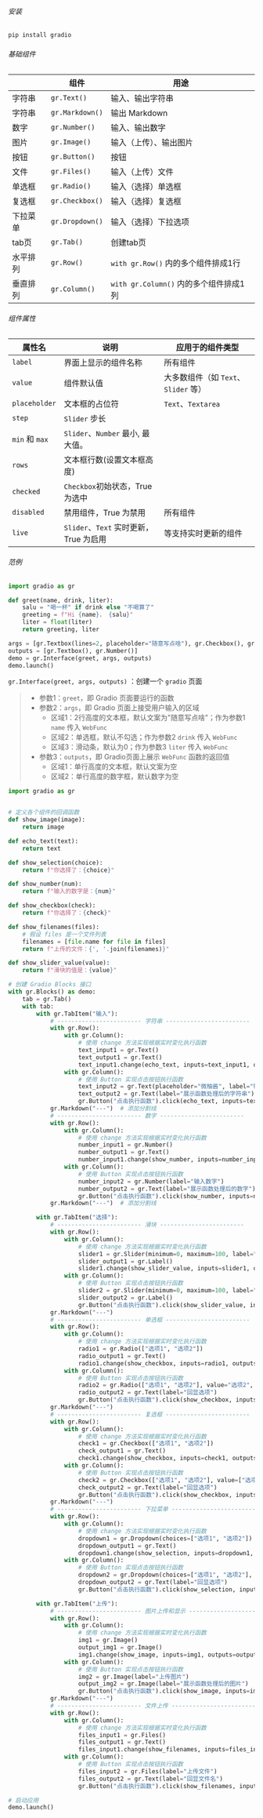 ###### 安装

```bash
pip install gradio
```

###### 基础组件

|          | 组件            | 用途                                   |
| -------- | --------------- | -------------------------------------- |
| 字符串   | `gr.Text()`     | 输入、输出字符串                       |
| 字符串   | `gr.Markdown()` | 输出 Markdown                          |
| 数字     | `gr.Number()`   | 输入、输出数字                         |
| 图片     | `gr.Image()`    | 输入（上传）、输出图片                 |
| 按钮     | `gr.Button()`   | 按钮                                   |
| 文件     | `gr.Files()`    | 输入（上传）文件                       |
| 单选框   | `gr.Radio()`    | 输入（选择）单选框                     |
| 复选框   | `gr.Checkbox()` | 输入（选择）复选框                     |
| 下拉菜单 | `gr.Dropdown()` | 输入（选择）下拉选项                   |
| tab页    | `gr.Tab()`      | 创建tab页                              |
| 水平排列 | `gr.Row()`      | `with gr.Row()` 内的多个组件排成1行    |
| 垂直排列 | `gr.Column()`   | `with gr.Column()` 内的多个组件排成1列 |

###### 组件属性

| 属性名         | 说明                                   | 应用于的组件类型                     |
| -------------- | -------------------------------------- | ------------------------------------ |
| `label`        | 界面上显示的组件名称                   | 所有组件                             |
| `value`        | 组件默认值                             | 大多数组件（如 `Text`、`Slider` 等） |
| `placeholder`  | 文本框的占位符                         | `Text`、`Textarea`                   |
| `step`         | `Slider`  步长                         |                                      |
| `min` 和 `max` | `Slider`、`Number` 最小, 最大值。      |                                      |
| `rows`         | 文本框行数(设置文本框高度)             |                                      |
| `checked`      | `Checkbox`初始状态，True 为选中        |                                      |
| `disabled`     | 禁用组件，True 为禁用                  | 所有组件                             |
| `live`         | `Slider`、`Text` 实时更新，True 为启用 | 等支持实时更新的组件                 |

###### 范例

```python
import gradio as gr

def greet(name, drink, liter):
    salu = "喝一杯" if drink else "不喝算了"
    greeting = f"Hi {name}， {salu}"
    liter = float(liter)
    return greeting, liter

args = [gr.Textbox(lines=2, placeholder="随意写点啥"), gr.Checkbox(), gr.Slider(0, 1)]
outputs = [gr.Textbox(), gr.Number()]
demo = gr.Interface(greet, args, outputs)
demo.launch()
```

`gr.Interface(greet, args, outputs)` ：创建一个 `gradio` 页面

> * 参数1：`greet`，即 Gradio 页面要运行的函数
> * 参数2：`args`，即 Gradio 页面上接受用户输入的区域
>   * 区域1：2行高度的文本框，默认文案为"随意写点啥"；作为参数1 `name` 传入 `WebFunc`
>   * 区域2：单选框，默认不勾选；作为参数2 `drink` 传入 `WebFunc`
>   * 区域3：滑动条，默认为0；作为参数3 `liter` 传入 `WebFunc`
> * 参数3：`outputs`，即 Gradio页面上展示 `WebFunc` 函数的返回值
>   * 区域1：单行高度的文本框，默认文案为空
>   * 区域2：单行高度的数字框，默认数字为空

```python
import gradio as gr


# 定义各个组件的回调函数
def show_image(image):
    return image

def echo_text(text):
    return text

def show_selection(choice):
    return f"你选择了：{choice}"

def show_number(num):
    return f"输入的数字是：{num}"

def show_checkbox(check):
    return f"你选择了：{check}"

def show_filenames(files):
    # 假设 files 是一个文件列表
    filenames = [file.name for file in files]
    return f"上传的文件：{', '.join(filenames)}"

def show_slider_value(value):
    return f"滑块的值是：{value}"

# 创建 Gradio Blocks 接口
with gr.Blocks() as demo:
    tab = gr.Tab()
    with tab:
        with gr.TabItem("输入"):
            # ------------------------ 字符串 ------------------------
            with gr.Row():
                with gr.Column():
                    # 使用 change 方法实现根据实时变化执行函数
                    text_input1 = gr.Text()
                    text_output1 = gr.Text()
                    text_input1.change(echo_text, inputs=text_input1, outputs=text_output1)
                with gr.Column():
                    # 使用 Button 实现点击按钮执行函数
                    text_input2 = gr.Text(placeholder="微柚酱", label="输入字符串", info="这是个注释")
                    text_output2 = gr.Text(label="展示函数处理后的字符串")
                    gr.Button("点击执行函数").click(echo_text, inputs=text_input2, outputs=text_output2)
            gr.Markdown("---")  # 添加分割线
            # ------------------------ 数字 ------------------------
            with gr.Row():
                with gr.Column():
                    # 使用 change 方法实现根据实时变化执行函数
                    number_input1 = gr.Number()
                    number_output1 = gr.Text()
                    number_input1.change(show_number, inputs=number_input1, outputs=number_output1)
                with gr.Column():
                    # 使用 Button 实现点击按钮执行函数
                    number_input2 = gr.Number(label="输入数字")
                    number_output2 = gr.Text(label="展示函数处理后的数字")
                    gr.Button("点击执行函数").click(show_number, inputs=number_input2, outputs=number_output2)
            gr.Markdown("---")  # 添加分割线

        with gr.TabItem("选择"):
            # ------------------------ 滑块 ------------------------
            with gr.Row():
                with gr.Column():
                    # 使用 change 方法实现根据实时变化执行函数
                    slider1 = gr.Slider(minimum=0, maximum=100, label="滑动选值")
                    slider_output1 = gr.Label()
                    slider1.change(show_slider_value, inputs=slider1, outputs=slider_output1)
                with gr.Column():
                    # 使用 Button 实现点击按钮执行函数
                    slider2 = gr.Slider(minimum=0, maximum=100, label="回显当前值")
                    slider_output2 = gr.Label()
                    gr.Button("点击执行函数").click(show_slider_value, inputs=slider2, outputs=slider_output2)
            gr.Markdown("---")
            # ------------------------ 单选框 ------------------------
            with gr.Row():
                with gr.Column():
                    # 使用 change 方法实现根据实时变化执行函数
                    radio1 = gr.Radio(["选项1", "选项2"])
                    radio_output1 = gr.Text()
                    radio1.change(show_checkbox, inputs=radio1, outputs=radio_output1)
                with gr.Column():
                    # 使用 Button 实现点击按钮执行函数
                    radio2 = gr.Radio(["选项1", "选项2"], value="选项2", label="挑个选项")
                    radio_output2 = gr.Text(label="回显选项")
                    gr.Button("点击执行函数").click(show_checkbox, inputs=radio2, outputs=radio_output2)
            gr.Markdown("---")
            # ------------------------ 复选框 ------------------------
            with gr.Row():
                with gr.Column():
                    # 使用 change 方法实现根据实时变化执行函数
                    check1 = gr.Checkbox(["选项1", "选项2"])
                    check_output1 = gr.Text()
                    check1.change(show_checkbox, inputs=check1, outputs=check_output1)
                with gr.Column():
                    # 使用 Button 实现点击按钮执行函数
                    check2 = gr.Checkbox(["选项1", "选项2"], value=["选项1"], label="挑个选项")
                    check_output2 = gr.Text(label="回显选项")
                    gr.Button("点击执行函数").click(show_checkbox, inputs=check2, outputs=check_output2)
            gr.Markdown("---")
            # ------------------------ 下拉菜单 ------------------------
            with gr.Row():
                with gr.Column():
                    # 使用 change 方法实现根据实时变化执行函数
                    dropdown1 = gr.Dropdown(choices=["选项1", "选项2"])
                    dropdown_output1 = gr.Text()
                    dropdown1.change(show_selection, inputs=dropdown1, outputs=dropdown_output1)
                with gr.Column():
                    # 使用 Button 实现点击按钮执行函数
                    dropdown2 = gr.Dropdown(choices=["选项1", "选项2"], label="挑个选项")
                    dropdown_output2 = gr.Text(label="回显选项")
                    gr.Button("点击执行函数").click(show_selection, inputs=dropdown2, outputs=dropdown_output2)

        with gr.TabItem("上传"):
            # ------------------------ 图片上传和显示 ------------------------
            with gr.Row():
                with gr.Column():
                    # 使用 change 方法实现根据实时变化执行函数
                    img1 = gr.Image()
                    output_img1 = gr.Image()
                    img1.change(show_image, inputs=img1, outputs=output_img1)
                with gr.Column():
                    # 使用 Button 实现点击按钮执行函数
                    img2 = gr.Image(label="上传图片")
                    output_img2 = gr.Image(label="展示函数处理后的图片")
                    gr.Button("点击执行函数").click(show_image, inputs=img2, outputs=output_img2)
            gr.Markdown("---")
            # ------------------------ 文件上传 ------------------------
            with gr.Row():
                with gr.Column():
                    # 使用 change 方法实现根据实时变化执行函数
                    files_input1 = gr.Files()
                    files_output1 = gr.Text()
                    files_input1.change(show_filenames, inputs=files_input1, outputs=files_output1)
                with gr.Column():
                    # 使用 Button 实现点击按钮执行函数
                    files_input2 = gr.Files(label="上传文件")
                    files_output2 = gr.Text(label="回显文件名")
                    gr.Button("点击执行函数").click(show_filenames, inputs=files_input2, outputs=files_output2)

# 启动应用
demo.launch()
```